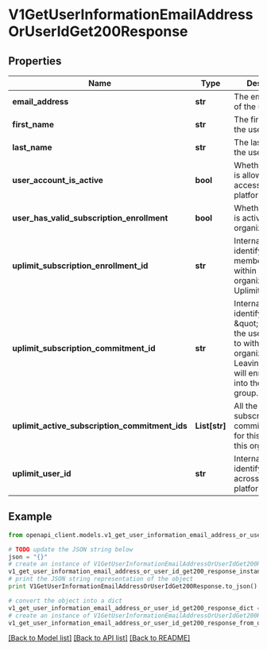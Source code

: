# V1GetUserInformationEmailAddressOrUserIdGet200Response


## Properties
Name | Type | Description | Notes
------------ | ------------- | ------------- | -------------
**email_address** | **str** | The email address of the user. | 
**first_name** | **str** | The first name of the user. | 
**last_name** | **str** | The last name of the user. | 
**user_account_is_active** | **bool** | Whether the user is allowed to access the Uplimit platform. | 
**user_has_valid_subscription_enrollment** | **bool** | Whether the user is activated in your organization. | 
**uplimit_subscription_enrollment_id** | **str** | Internal ID to identify the user&#39;s membership within your organization on Uplimit. | 
**uplimit_subscription_commitment_id** | **str** | Internal ID to identify the \&quot;group\&quot; the user belongs to within your organization. Leaving this blank will enroll the user into the default group. | 
**uplimit_active_subscription_commitment_ids** | **List[str]** | All the active subscription commitment ids for this user within this organization. | 
**uplimit_user_id** | **str** | Internal ID to identify the user across the Uplimit platform. | 

## Example

```python
from openapi_client.models.v1_get_user_information_email_address_or_user_id_get200_response import V1GetUserInformationEmailAddressOrUserIdGet200Response

# TODO update the JSON string below
json = "{}"
# create an instance of V1GetUserInformationEmailAddressOrUserIdGet200Response from a JSON string
v1_get_user_information_email_address_or_user_id_get200_response_instance = V1GetUserInformationEmailAddressOrUserIdGet200Response.from_json(json)
# print the JSON string representation of the object
print V1GetUserInformationEmailAddressOrUserIdGet200Response.to_json()

# convert the object into a dict
v1_get_user_information_email_address_or_user_id_get200_response_dict = v1_get_user_information_email_address_or_user_id_get200_response_instance.to_dict()
# create an instance of V1GetUserInformationEmailAddressOrUserIdGet200Response from a dict
v1_get_user_information_email_address_or_user_id_get200_response_from_dict = V1GetUserInformationEmailAddressOrUserIdGet200Response.from_dict(v1_get_user_information_email_address_or_user_id_get200_response_dict)
```
[[Back to Model list]](../README.md#documentation-for-models) [[Back to API list]](../README.md#documentation-for-api-endpoints) [[Back to README]](../README.md)


